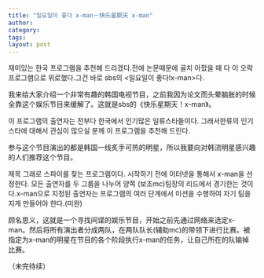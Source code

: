 ```yaml
---
title: "일요일이 좋다 x-man－快乐星期天 x-man"
author:
category: 
tags: 
layout: post
---
```

재미있는 한국 프로그램을 추천해 드리겠다.전에 논문때문에 골치 아팠을 때 다 이 오락프로그램으로 위로했다.그건 바로 sbs의 <일요일이 좋다!x-man>다.

我来给大家介绍一个非常有趣的韩国电视节目，之前我因为论文而头晕脑胀的时候全靠这个娱乐节目来缓解了。这就是sbs的《快乐星期天！x-man》。

이 프로그램의 출연자는 전부다 한국에서 인기많은 일류스타들이다. 그래서한류의 인기스타에 대해서 관심이 많으실 분께 이 프로그램을 추천해 드린다.

参与这个节目演出的都是韩国一线炙手可热的明星，所以我要向对韩流明星感兴趣的人们推荐这个节目。

제목 그래로 스파이를 찾는 프로그램이다. 시작하기 전에 이터넷을 통해서 x-man을 선정한다. 모든 출연자를 두 그룹을 나누어 양쪽 (보조mc)팀장의 리드에서 경기한는 것이다.x-man으로 지정된 출연자는 프로그램의 여러 단계에서 미션을 수행하여 자기 팀을 지게 만들어야 한다.(미완)

顾名思义，这就是一个寻找间谍的娱乐节目，开始之前先通过网络来选定x-man。然后将所有演出者分成两队，在两队队长(辅助mc)的带领下进行比赛。被指定为x-man的明星在节目的各个阶段执行x-man的任务，让自己所在的队输掉比赛。

（未完待续）

